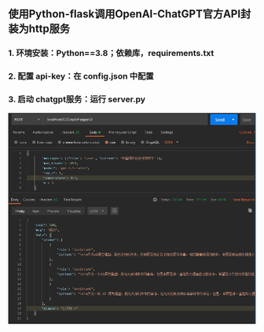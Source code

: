 ## 使用Python-flask调用OpenAI-ChatGPT官方API封装为http服务
### 1. 环境安装：Python==3.8；依赖库，requirements.txt
### 2. 配置 api-key：在 config.json 中配置
### 3. 启动 chatgpt服务：运行 server.py
![image](ChatGPT-api.png)
